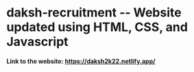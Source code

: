 # daksh-recruitment -- Website updated using HTML, CSS, and Javascript
#### Link to the website: https://daksh2k22.netlify.app/

